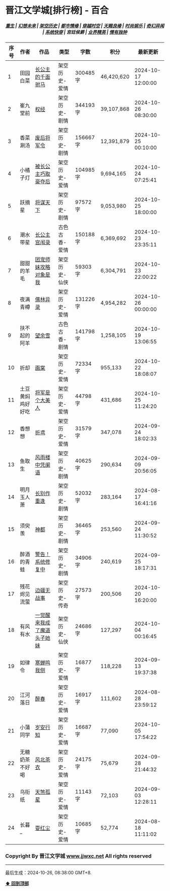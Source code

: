 # 晋江文学城[排行榜] - 百合

<h5 align="center">
	<a href="https://github.com/dev-chenxing/jjwxc-charts/blob/main/重生.md">重生</a> |
	<a href="https://github.com/dev-chenxing/jjwxc-charts/blob/main/幻想未来.md">幻想未来</a> |
	<a href="https://github.com/dev-chenxing/jjwxc-charts/blob/main/架空历史.md">架空历史</a> |
	<a href="https://github.com/dev-chenxing/jjwxc-charts/blob/main/都市情缘.md">都市情缘</a> |
	<a href="https://github.com/dev-chenxing/jjwxc-charts/blob/main/README.md">穿越时空</a> |
	<a href="https://github.com/dev-chenxing/jjwxc-charts/blob/main/天赐良缘.md">天赐良缘</a> |
	<a href="https://github.com/dev-chenxing/jjwxc-charts/blob/main/时尚娱乐.md">时尚娱乐</a> |
	<a href="https://github.com/dev-chenxing/jjwxc-charts/blob/main/奇幻异闻.md">奇幻异闻</a> |
	<a href="https://github.com/dev-chenxing/jjwxc-charts/blob/main/系统快穿.md">系统快穿</a> |
	<b>宫廷侯爵</b> |
	<a href="https://github.com/dev-chenxing/jjwxc-charts/blob/main/业界精英.md">业界精英</a> |
	<a href="https://github.com/dev-chenxing/jjwxc-charts/blob/main/情有独钟.md">情有独钟</a>
</h5>

| 序号 | 作者 | 作品 | 类型 | 字数 | 积分 | 最新更新 | 
|-----|------|------|-----|------|------|---------|
| 1 | 田园白菜 | [长公主的千面驸马](https://www.jjwxc.net/onebook.php?novelid=8285294) | 架空历史-爱情 | 300485字 | 46,420,620 | 2024-10-17 12:00:00 | 
| 2 | 崔九堂前 | [权经](https://www.jjwxc.net/onebook.php?novelid=4142657) | 架空历史-剧情 | 344193字 | 39,107,868 | 2024-10-26 08:30:00 | 
| 3 | 香菜涮汤 | [废后将军令](https://www.jjwxc.net/onebook.php?novelid=6200380) | 架空历史-剧情 | 156667字 | 12,391,879 | 2024-10-25 00:10:00 | 
| 4 | 小橘子灯 | [被长公主巧取豪夺后](https://www.jjwxc.net/onebook.php?novelid=9063041) | 架空历史-爱情 | 104985字 | 9,694,165 | 2024-10-24 07:25:41 | 
| 5 | 跃摘星 | [将谋天下](https://www.jjwxc.net/onebook.php?novelid=9155549) | 架空历史-剧情 | 97572字 | 9,053,980 | 2024-10-25 18:00:00 | 
| 6 | 潮水带星 | [长公主宫闱录](https://www.jjwxc.net/onebook.php?novelid=9152946) | 古色古香-爱情 | 150188字 | 6,369,692 | 2024-10-23 23:35:11 | 
| 7 | 甜甜的羊毛 | [团宠师妹攻略对象是我](https://www.jjwxc.net/onebook.php?novelid=8888226) | 架空历史-仙侠 | 59303字 | 6,304,791 | 2024-10-23 22:00:22 | 
| 8 | 夜满青樽 | [儒林异录](https://www.jjwxc.net/onebook.php?novelid=8004028) | 架空历史-爱情 | 131226字 | 4,954,282 | 2024-10-26 00:00:00 | 
| 9 | 扶不起的阿羊 | [望余雪](https://www.jjwxc.net/onebook.php?novelid=8958213) | 古色古香-剧情 | 141798字 | 1,258,105 | 2024-10-19 13:06:55 | 
| 10 | 折却 | [画棠](https://www.jjwxc.net/onebook.php?novelid=9019303) | 架空历史-爱情 | 72334字 | 955,133 | 2024-10-22 18:08:07 | 
| 11 | 土豆黄焖鸡好好吃 | [将军是个大美人](https://www.jjwxc.net/onebook.php?novelid=9182590) | 架空历史-爱情 | 44798字 | 431,686 | 2024-10-25 11:24:20 | 
| 12 | 香想想 | [折鸢](https://www.jjwxc.net/onebook.php?novelid=9171691) | 架空历史-爱情 | 31579字 | 347,078 | 2024-09-24 18:02:33 | 
| 13 | 鱼取生 | [风雨楼中凭阑语](https://www.jjwxc.net/onebook.php?novelid=9081459) | 架空历史-剧情 | 40625字 | 290,634 | 2024-09-09 20:56:05 | 
| 14 | 明月玉人萧 | [长别作重逢](https://www.jjwxc.net/onebook.php?novelid=9057546) | 架空历史-剧情 | 52032字 | 283,164 | 2024-08-17 16:41:16 | 
| 15 | 须臾羡 | [神都](https://www.jjwxc.net/onebook.php?novelid=9079790) | 架空历史-剧情 | 36465字 | 253,560 | 2024-09-24 11:30:52 | 
| 16 | 醉酒的青蛙 | [警告！系统修复中](https://www.jjwxc.net/onebook.php?novelid=9117962) | 架空历史-剧情 | 34906字 | 240,619 | 2024-09-25 18:17:31 | 
| 17 | 残花烬见流萤 | [边疆无战事](https://www.jjwxc.net/onebook.php?novelid=9118851) | 架空历史-传奇 | 27573字 | 200,506 | 2024-10-20 16:20:00 | 
| 18 | 有风有水 | [一觉醒来我成了魔道头子她妹](https://www.jjwxc.net/onebook.php?novelid=9150435) | 架空历史-仙侠 | 24686字 | 127,297 | 2024-10-04 00:16:45 | 
| 19 | 如律令 | [寒蝉鸣我侧](https://www.jjwxc.net/onebook.php?novelid=9177364) | 架空历史-爱情 | 16877字 | 118,228 | 2024-09-13 19:37:38 | 
| 20 | 江河落日 | [醉春](https://www.jjwxc.net/onebook.php?novelid=9100388) | 架空历史-爱情 | 16917字 | 111,602 | 2024-08-28 23:59:12 | 
| 21 | 小蒲同学 | [岁安行知](https://www.jjwxc.net/onebook.php?novelid=9158321) | 架空历史-爱情 | 16687字 | 77,090 | 2024-10-05 17:54:22 | 
| 22 | 无糖奶茶不好喝 | [风北茶衣](https://www.jjwxc.net/onebook.php?novelid=9189824) | 架空历史-爱情 | 24175字 | 75,679 | 2024-09-28 21:44:32 | 
| 23 | 乌衔纸 | [天煞孤星](https://www.jjwxc.net/onebook.php?novelid=9157667) | 架空历史-爱情 | 11143字 | 72,103 | 2024-09-03 12:28:11 | 
| 24 | 长暮_ | [耍红尘](https://www.jjwxc.net/onebook.php?novelid=9087293) | 架空历史-爱情 | 10685字 | 52,774 | 2024-08-18 11:11:02 | 

### Copyright By 晋江文学城 www.jjwxc.net All rights reserved

---

最后生成：2024-10-26, 08:38:00 GMT+8.

**[⬆ 回到顶部](#晋江文学城排行榜---百合)**

